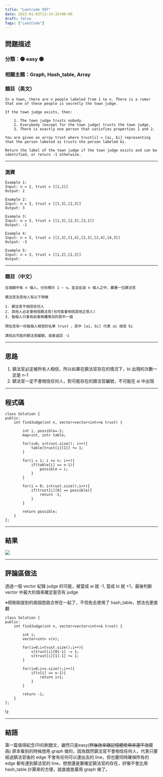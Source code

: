 ```yaml
---
title: "Leetcode 997"
date: 2022-01-03T13:14:32+08:00
draft: false
Tags: ["LeetCode"]
---
```


## 問題描述

### 分類：🟢 easy 🟢
### 相關主題：Graph, Hash_table, Array

### 題目（英文）
```
In a town, there are n people labeled from 1 to n. There is a rumor that one of these people is secretly the town judge.

If the town judge exists, then:

    1. The town judge trusts nobody.
    2. Everybody (except for the town judge) trusts the town judge.
    3. There is exactly one person that satisfies properties 1 and 2.

You are given an array trust where trust[i] = [ai, bi] representing that the person labeled ai trusts the person labeled bi.

Return the label of the town judge if the town judge exists and can be identified, or return -1 otherwise.
```

---

### 測資

```
Example 1:
Input: n = 2, trust = [[1,2]]
Output: 2

Example 2:
Input: n = 3, trust = [[1,3],[2,3]]
Output: 3

Example 3:
Input: n = 3, trust = [[1,3],[2,3],[3,1]]
Output: -1

Example 4:
Input: n = 3, trust = [[1,3],[1,4],[2,3],[2,4],[4,3]]
Output: -3

Example 5:
Input: n = 3, trust = [[1,2],[2,3]]
Output: 

```

---

### 題目（中文）

```
在城鎮中有 n 個人，分別標示 1 ~ n。並且在這 n 個人之中，藏著一位鎮法官

鎮法官及其他人有以下特徵

1. 鎮法官不相信任何人
2. 其他人必定會相信鎮法官(也可能會相信其他正常人)
3. 每個人只會有前者兩種情況的其中一個

現在具有一份每個人相信的名單 trust ，其中 [ai, bi] 代表 ai 相信 bi

請找出可能的鎮法官編號，或者返回 -1
```

---

## 思路

1. 鎮法官必定被所有人相信，所以如果在鎮法官存在的情況下，bi 出現的次數一定是 n-1
2. 鎮法官一定不會相信任何人，對可能存在的鎮法官編號，不可能在 ai 中出現

---

## 程式碼

```
class Solution {
public:
    int findJudge(int n, vector<vector<int>>& trust) {
        
        int i, possible=-1;
        map<int, int> table;
        
        for(i=0; i<trust.size(); i++){
            table[trust[i][1]] += 1;
        }
        
        for(i = 1; i <= n; i++){
            if(table[i] == n-1){
                possible = i;
            }
        }
        
        for(i = 0; i<trust.size();i++){
            if(trust[i][0] == possible){
                return -1;
            }
        }
        
        return possible;
    }
};
```

---

## 結果

![](https://i.imgur.com/LwjDxGm.png)

---

## 評論區做法

透過一個 vector 紀錄 judge 的可能，被當成 ai 就 -1, 當成 bi 就 +1，最後判斷 vector 中最大的值來確定是否有 judge

※把剛剛提到的兩個思路合併在一起了，不但免去使用了 hash_table，想法也更直觀

```
class Solution {
public:
    int findJudge(int n, vector<vector<int>>& trust) {
        
        int i;
        vector<int> v(n);
        
        for(i=0;i<trust.size();i++){
            v[trust[i][0]-1] -= 1;
            v[trust[i][1]-1] += 1;
        }
        
        for(i=0;i<v.size();i++){
            if(v[i] == n-1){
                return i+1;
            }
        }
            
        return -1;
    }
};
```

!z[](https://i.imgur.com/H94MZYW.png)

---

## 結語
第一篇值得紀念(~~?~~)的刷題文，雖然只是easy(~~然後效率跟記憶體使用率還不怎麼高~~)
原本看到的時候想用 graph 做的，因為既然鎮法官不會相信任何人，代表只要經過鎮法官後的 edge 不會有任何可以連出去的 line，但也要同時確保所有的 edge 都有連到鎮法官的 line，想想還是要確定鎮法官的存在，好像不會比用 hash_table 計算來的方便，就直接放棄用 graph 做了。